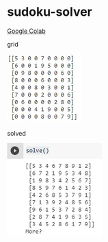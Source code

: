 # sudoku-solver

[Google Colab](https://colab.research.google.com/drive/11cfakkoDCZsUNT2HKlPn1EmeysxCwvUV?usp=sharing)

grid


![](print_grid.jpg)

solved  


![](solve_sudoku.jpg)

